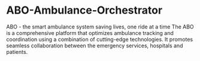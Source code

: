 # ABO-Ambulance-Orchestrator

ABO - the smart ambulance system saving lives,  one ride at a time  The ABO is a comprehensive platform that optimizes ambulance  tracking and coordination using a combination of cutting-edge  technologies. It promotes seamless collaboration between the emergency services, hospitals and patients. 
